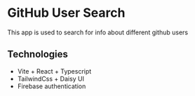 # GitHub User Search

This app is used to search for info about different github users

## Technologies

- Vite + React + Typescript
- TailwindCss + Daisy UI
- Firebase authentication
